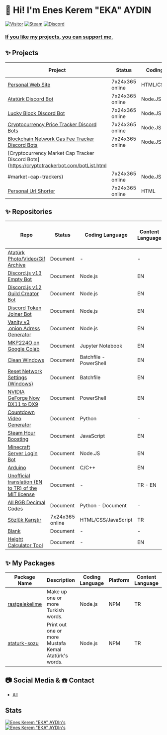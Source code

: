 # 👋 Hi! I'm Enes Kerem "EKA" AYDIN
[![Visitor](https://visitor-badge.laobi.icu/badge?page_id=EnesKeremAYDIN.EnesKeremAYDIN)](#)
[![Steam](https://img.shields.io/badge/donate-steam-blue?logo=Steam&style=flat-square)](https://steamcommunity.com/tradeoffer/new/?partner=434566573&token=g789u6Uv)
[![Discord](https://discord.com/api/guilds/817779288296128512/widget.png)](https://discord.gg/fJGtmKbuQB)

### [If you like my projects, you can support me.](https://github.com/EnesKeremAYDIN/donate)

## ✨ Projects
| Project | Status | Coding Language | Content Language | Repo | Note Language |
| ----------- | ----------- | ----------- | ----------- | ----------- | ----------- |
| [Personal Web Site](https://eneskeremaydin.com.tr)| 7x24x365 online | HTML/CSS/JavaScript | EN | [GitHub Repo](https://github.com/EnesKeremAYDIN/EnesKeremAYDIN.github.io) | - |
| [Atatürk Discord Bot](https://top.gg/bot/719897844085161985)| 7x24x365 online | Node.JS (Discord.js) | TR | - | - |
| [Lucky Block Discord Bot](https://top.gg/bot/825666272335364108)| 7x24x365 online | Node.JS (Discord.js) | EN | - | - |
| [Cryptocurrency Price Tracker Discord Bots](https://cryptotrackerbot.com/botList.html/#price-trackers)| 7x24x365 online | Node.JS (Discord.js) | EN | [GitHub Repo](https://github.com/EnesKeremAYDIN/discord-tracker-bots) | - |
| [Blockchain Network Gas Fee Tracker Discord Bots](https://cryptotrackerbot.com/botList.html/#gas-fee-trackers)| 7x24x365 online | Node.JS (Discord.js) | EN | [GitHub Repo](https://github.com/EnesKeremAYDIN/discord-tracker-bots) | - |
| [Cryptocurrency Market Cap Tracker Discord Bots](https://cryptotrackerbot.com/botList.html
#market-cap-trackers)| 7x24x365 online | Node.JS (Discord.js) | EN | [GitHub Repo](https://github.com/EnesKeremAYDIN/discord-tracker-bots) | - |
| [Personal Url Shorter](https://EKAs.link)| 7x24x365 online | HTML | - | [GitHub Repo](https://github.com/EnesKeremAYDIN0/EnesKeremAYDIN0) | - |

## ✨ Repositories
| Repo | Status | Coding Language | Content Language | The language of the notes |
| ----------- | ----------- | ----------- | ----------- | ----------- |
| [Atatürk Photo/Video/Gif Archive](https://github.com/EnesKeremAYDIN/Ataturk)| Document | - | - | TR |
| [Discord.js v13 Empty Bot](https://github.com/EnesKeremAYDIN/discord.js-v13-empty-bot) | Document | Node.js | EN | EN |
| [Discord.js v12 Guild Creator Bot](https://github.com/EnesKeremAYDIN/discord.js-v12-guild-creator) | Document | Node.js | EN | EN |
| [Discord Token Joiner Bot](https://github.com/EnesKeremAYDIN/discord-token-joiner) | Document | Node.js | EN | EN |
| [Vanity v3 .onion Adress Generator](https://github.com/EnesKeremAYDIN/vanityOnionV3) | Document | Node.js | EN | EN |
| [MKP224O on Google Colab](https://github.com/EnesKeremAYDIN/mkp224o-on-google-colab) | Document | Jupyter Notebook | EN | EN |
| [Clean Windows](https://github.com/EnesKeremAYDIN/CleanWindows) | Document | Batchfile - PowerShell | EN | - |
| [Reset Network Settings (Windows)](https://github.com/EnesKeremAYDIN/ResetNetworkSettings) | Document | Batchfile | EN | - |
| [NVIDIA GeForge Now DX11 to DX9](https://github.com/EnesKeremAYDIN/GeForgeNowDX11toDX9) | Document |  PowerShell | EN | - |
| [Countdown Video Generator](https://github.com/EnesKeremAYDIN/python-countdown-video-generator) | Document | Python | - | EN |
| [Steam Hour Boosting](https://github.com/EnesKeremAYDIN/steam-hour-boosting) | Document | JavaScript | EN | EN |
| [Minecraft Server Login Bot](https://github.com/EnesKeremAYDIN/minecraft-server-login-bot) | Document | Node.JS | EN | TR - EN |
| [Arduino](https://github.com/EnesKeremAYDIN/arduino) | Document | C/C++ | EN | EN |
| [Unofficial translation (EN to TR) of the MIT license](https://github.com/EnesKeremAYDIN/mit-lisansi-gayriresmi-ceviri)| Document | - | TR - EN | TR - EN |
| [All RGB Decimal Codes](https://github.com/EnesKeremAYDIN/all-rgb-decimal-codes) | Document | Python - Document | - | EN |
| [Sözlük Karıştır](https://EnesKeremAYDIN.github.io/sozlukkaristir.com) | 7x24x365 online | HTML/CSS/JavaScript | TR | TR |
| [Blank](https://github.com/EnesKeremAYDIN/Blank) | Document | - | - | - |
| [Height Calculator Tool](https://github.com/EnesKeremAYDIN/height-calculator-tool) | Document | - | EN | EN |


## ✨ My Packages
| Package Name  | Description | Coding Language | Platform | Content Language | GitHub Repo |
| ----------- | ----------- | ----------- | ----------- | ----------- | ----------- |
| [rastgelekelime](https://www.npmjs.com/package/rastgelekelime)  | Make up one or more Turkish words. | Node.js | NPM | TR | [GitHub Repo](https://github.com/EnesKeremAYDIN/npm-rastgelekelime) |
| [ataturk-sozu](https://www.npmjs.com/package/ataturk-sozu)  | Print out one or more Mustafa Kemal Atatürk's words. | Node.js | NPM | TR | [GitHub Repo](https://github.com/EnesKeremAYDIN/npm-ataturk-sozu) |

## 📷 Social Media & ☎️ Contact
- [All](https://eneskeremaydin.github.io/bio)

## Stats

[![Enes Kerem "EKA" AYDIn's](https://github-readme-stats.vercel.app/api?username=EnesKeremAYDIN&show_icons=true&theme=dark)](#)  
[![Enes Kerem "EKA" AYDIn's](https://github-readme-stats.vercel.app/api/top-langs/?username=EnesKeremAYDIN&layout=compact&theme=dark)](#)
